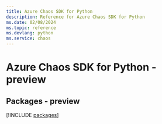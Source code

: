 ```yaml
---
title: Azure Chaos SDK for Python
description: Reference for Azure Chaos SDK for Python
ms.date: 02/08/2024
ms.topic: reference
ms.devlang: python
ms.service: chaos
---
```

# Azure Chaos SDK for Python - preview
## Packages - preview
[!INCLUDE [packages](chaos-index.md)]